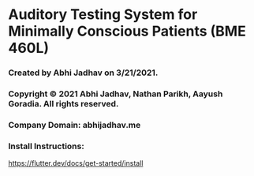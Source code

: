 # Auditory Testing System for Minimally Conscious Patients (BME 460L) 

### Created by Abhi Jadhav on 3/21/2021.
### Copyright © 2021 Abhi Jadhav, Nathan Parikh, Aayush Goradia. All rights reserved.
### Company Domain: abhijadhav.me

### Install Instructions: 
https://flutter.dev/docs/get-started/install
